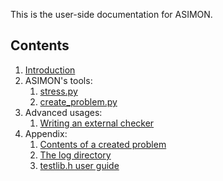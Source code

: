 This is the user-side documentation for ASIMON.

## Contents

1. [Introduction](/wiki/intro.md)
2. ASIMON's tools:
   1. [stress.py](/wiki/use_cases/stress.md)
   2. [create_problem.py](/wiki/use_cases/create_problem.md)
3. Advanced usages:
   1. [Writing an external checker](/wiki/use_cases/custom_checker.md)
4. Appendix:
   1. [Contents of a created problem](/wiki/problem.md)
   2. [The log directory](/wiki/log.md)
   3. [testlib.h user guide](/wiki/testlib.md)
